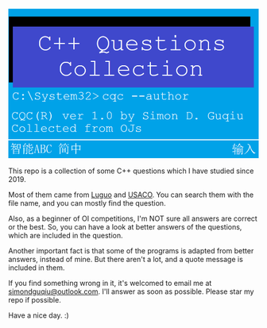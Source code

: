 ![cover.png](./cover.png)

This repo is a collection of some C++ questions which I have studied since 2019.

Most of them came from [Luguo](https://www.luogu.com.cn) and [USACO](https://www.usaco.org). You can search them with the file name, and you can mostly find the question.

Also, as a beginner of OI competitions, I'm NOT sure all answers are correct or the best. So, you can have a look at better answers of the questions, which are included in the question.

Another important fact is that some of the programs is adapted from better answers, instead of mine. But there aren't a lot, and a quote message is included in them.

If you find something wrong in it, it's welcomed to email me at simondguqiu@outlook.com. I'll answer as soon as possible. Please star my repo if possible. 

Have a nice day. :)
